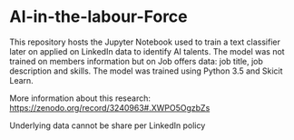 # AI-in-the-labour-Force

This repository hosts the Jupyter Notebook used to train a text classifier later on applied on LinkedIn data to identify AI talents. The model was not trained on members information but on Job offers data: job title, job description and skills.
The model was trained using Python 3.5 and Skicit Learn.

More information about this research: https://zenodo.org/record/3240963#.XWPO5OgzbZs

Underlying data cannot be share per LinkedIn policy

